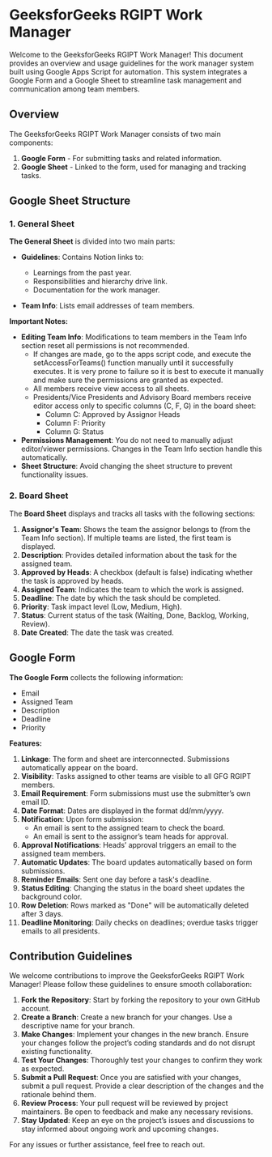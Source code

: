 # GeeksforGeeks RGIPT Work Manager

Welcome to the GeeksforGeeks RGIPT Work Manager! This document provides an overview and usage guidelines for the work manager system built using Google Apps Script for automation. This system integrates a Google Form and a Google Sheet to streamline task management and communication among team members.

## Overview

The GeeksforGeeks RGIPT Work Manager consists of two main components:
1. **Google Form** - For submitting tasks and related information.
2. **Google Sheet** - Linked to the form, used for managing and tracking tasks.

## Google Sheet Structure

### 1. General Sheet

**The General Sheet** is divided into two main parts:

- **Guidelines**: Contains Notion links to:
  - Learnings from the past year.
  - Responsibilities and hierarchy drive link.
  - Documentation for the work manager.

- **Team Info**: Lists email addresses of team members. 

**Important Notes:**
- **Editing Team Info**: Modifications to team members in the Team Info section reset all permissions is not recommended.
  - If changes are made, go to the apps script code, and execute the setAccessForTeams() function manually until it successfully executes. It is very prone to failure so it is best to       execute it manually and make sure the permissions are granted as expected.
  - All members receive view access to all sheets.
  - Presidents/Vice Presidents and Advisory Board members receive editor access only to specific columns (C, F, G) in the board sheet:
    - Column C: Approved by Assignor Heads
    - Column F: Priority
    - Column G: Status
- **Permissions Management**: You do not need to manually adjust editor/viewer permissions. Changes in the Team Info section handle this automatically.
- **Sheet Structure**: Avoid changing the sheet structure to prevent functionality issues.

### 2. Board Sheet

The **Board Sheet** displays and tracks all tasks with the following sections:

1. **Assignor's Team**: Shows the team the assignor belongs to (from the Team Info section). If multiple teams are listed, the first team is displayed.
2. **Description**: Provides detailed information about the task for the assigned team.
3. **Approved by Heads**: A checkbox (default is false) indicating whether the task is approved by heads.
4. **Assigned Team**: Indicates the team to which the work is assigned.
5. **Deadline**: The date by which the task should be completed.
6. **Priority**: Task impact level (Low, Medium, High).
7. **Status**: Current status of the task (Waiting, Done, Backlog, Working, Review).
8. **Date Created**: The date the task was created.

## Google Form

**The Google Form** collects the following information:
- Email
- Assigned Team
- Description
- Deadline
- Priority

**Features:**
1. **Linkage**: The form and sheet are interconnected. Submissions automatically appear on the board.
2. **Visibility**: Tasks assigned to other teams are visible to all GFG RGIPT members.
3. **Email Requirement**: Form submissions must use the submitter’s own email ID.
4. **Date Format**: Dates are displayed in the format dd/mm/yyyy.
5. **Notification**: Upon form submission:
   - An email is sent to the assigned team to check the board.
   - An email is sent to the assignor’s team heads for approval.
6. **Approval Notifications**: Heads’ approval triggers an email to the assigned team members.
7. **Automatic Updates**: The board updates automatically based on form submissions.
8. **Reminder Emails**: Sent one day before a task's deadline.
9. **Status Editing**: Changing the status in the board sheet updates the background color.
10. **Row Deletion**: Rows marked as "Done" will be automatically deleted after 3 days.
11. **Deadline Monitoring**: Daily checks on deadlines; overdue tasks trigger emails to all presidents.

## Contribution Guidelines

We welcome contributions to improve the GeeksforGeeks RGIPT Work Manager! Please follow these guidelines to ensure smooth collaboration:

1. **Fork the Repository**: Start by forking the repository to your own GitHub account.
2. **Create a Branch**: Create a new branch for your changes. Use a descriptive name for your branch.
3. **Make Changes**: Implement your changes in the new branch. Ensure your changes follow the project’s coding standards and do not disrupt existing functionality.
4. **Test Your Changes**: Thoroughly test your changes to confirm they work as expected.
5. **Submit a Pull Request**: Once you are satisfied with your changes, submit a pull request. Provide a clear description of the changes and the rationale behind them.
6. **Review Process**: Your pull request will be reviewed by project maintainers. Be open to feedback and make any necessary revisions.
7. **Stay Updated**: Keep an eye on the project’s issues and discussions to stay informed about ongoing work and upcoming changes.

For any issues or further assistance, feel free to reach out.
